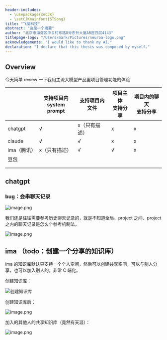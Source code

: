 ```yaml
---
header-includes:
  - \usepackage{xeCJK}
  - \setCJKmainfont{STSong}
title: "飞脑科技"
abstract: "这是一个摘要"
author: "北京市海淀区中关村东路8号东升大厦AB座四层4143"
titlepage-logo: "/Users/mark/Pictures/neuroa-logo.png"
acknowledgements: "I would like to thank my AI."
declaration: "I declare that this thesis was composed by myself."
---
```


## Overview

今天简单 review 一下我用主流大模型产品里项目管理功能的体验

|         | 支持项目内<br/>system prompt | 支持项目内<br/>文件 | 项目主体<br/>支持分享 | 项目内的聊天<br/>支持分享 |
| ------- | ---------------------- | ----------- | ------------ | -------------- |
| chatgpt | √                      | x（只有描述）     | x            | x              |
| claude  | √                      | √           | x            | x              |
| ima（腾讯） | x（只有描述）                | √           | √            | x              |
| 豆包      |                        |             |              |                |
|         |                        |             |              |                |
|         |                        |             |              |                |

## chatgpt

### bug：会串聊天记录

![image.png](https://poketto.oss-cn-hangzhou.aliyuncs.com/20250421154410.png?x-oss-process=image/resize,w_800/quality,q_100/rotate,0)

我们还是往往需要参考历史聊天记录的，就是不知道全局、project 之间、project 之内的聊天记录是怎么个参考机制法。

![image.png](https://poketto.oss-cn-hangzhou.aliyuncs.com/20250421154448.png?x-oss-process=image/resize,w_800/quality,q_100/rotate,0)



## ima （todo：创建一个分享的知识库）

ima 的知识库默认只支持一个个人空间，然后可以创建共享空间，可以与别人分享，也可以加入别人的，非常 C 端化。

创建知识库：

![创建知识库](https://poketto.oss-cn-hangzhou.aliyuncs.com/20250421104546.png?x-oss-process=image/resize,w_800/quality,q_100/rotate,0)

创建知识库后：

![image.png](https://poketto.oss-cn-hangzhou.aliyuncs.com/20250421104540.png?x-oss-process=image/resize,w_800/quality,q_100/rotate,0)

加入的其他人的共享知识库（竟然有天涯）：

![image.png](https://poketto.oss-cn-hangzhou.aliyuncs.com/20250421104250.png?x-oss-process=image/resize,w_800/quality,q_100/rotate,0)
